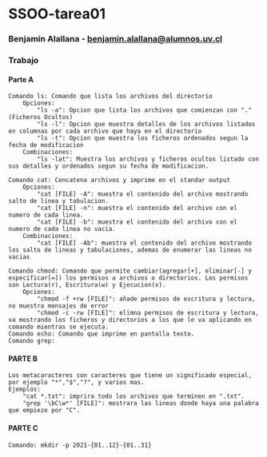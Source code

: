 # SSOO-tarea01

### Benjamin Alallana - benjamin.alallana@alumnos.uv.cl

### Trabajo
#### Parte A

	Comando ls: Comando que lista los archivos del directorio
		Opciones: 
			"ls -a": Opcion que lista los archivos que comienzan con "."(Ficheros Ocultos)
			"ls -l": Opcion que muestra detalles de los archivos listados en columnas por cada archivo que haya en el directorio  
			"ls -t": Opcion que muestra los ficheros ordenados segun la fecha de modificacion
		Combinaciones:
			"ls -lat": Muestra los archivos y ficheros ocultos listado con sus detalles y ordenados segun su fecha de modificacion.

	Comando cat: Concatena archivos y imprime en el standar output
		Opciones:
			"cat [FILE] -A": muestra el contenido del archivo mostrando salto de linea y tabulacion.
			"cat [FILE] -n": muestra el contenido del archivo con el numero de cada linea.
			"cat [FILE] -b": muestra el contenido del archivo con el numero de cada linea no vacia.
		Combinaciones:
			"cat [FILE] -Ab": muestra el contenido del archivo mostrando los salto de lineas y tabulaciones, ademas de enumerar las lineas no vacias

	Comando chmod: Comando que permite cambiar(agregar[+], eliminar[-] y especificar[=]) los permisos a archivos o directorios. Los permisos son Lectura(r), Escritura(w) y Ejecucion(x).
		Opciones:
			"chmod -f +rw [FILE]": añade permisos de escritura y lectura, no muestra mensajes de error
			"chmod -c -rw [FILE]": elimna permisos de escritura y lectura, va mostrando los ficheros y directorios a los que le va aplicando en comando mientras se ejecuta.
	Comando echo: Comando que imprime en pantalla texto.
	Comando grep: 
		
#### PARTE B

	Los metacaracteres son caracteres que tiene un significado especial, por ejemplo "*","$","?", y varios mas.
	Ejemplos:
		"cat *.txt": imprira todo los archivos que terminen en ".txt".
		"grep '\bC\w*' [FILE]": mostrara las lineas donde haya una palabra que empieze por "C".

#### PARTE C

	
	Comando: mkdir -p 2021-{01..12}-{01..31}
